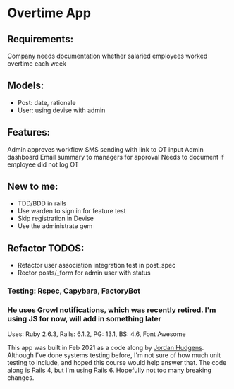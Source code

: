 # Overtime App

## Requirements:
Company needs documentation whether salaried employees worked overtime each week

## Models: 
* Post: date, rationale
* User: using devise with admin

## Features:
Admin approves workflow
SMS sending with link to OT input
Admin dashboard
Email summary to managers for approval
Needs to document if employee did not log OT

## New to me:
* TDD/BDD in rails
* Use warden to sign in for feature test
* Skip registration in Devise
* Use the administrate gem

## Refactor TODOS:
- Refactor user association integration test in post_spec
- Rector posts/_form for admin user with status

### Testing: Rspec, Capybara, FactoryBot

### He uses Growl notifications, which was recently retired. I'm using JS for now, will add in something later

Uses: Ruby 2.6.3, Rails: 6.1.2, PG: 13.1, BS: 4.6, Font Awesome

This app was built in Feb 2021 as a code along by [Jordan Hudgens](https://www.udemy.com/course/professional-ruby-on-rails-coding-course/learn/lecture/5529548#overview). Although I've done systems testing before, I'm not sure of how much unit testing to include, and hoped this course would help answer that. The code along is Rails 4, but I'm using Rails 6. Hopefully not too many breaking changes. 

